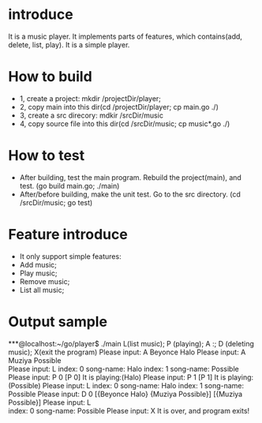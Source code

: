 # introduce
It is a music player. It implements parts of features, which contains(add, delete, list, play). It is a simple player.

# How to build
+ 1, create a project: mkdir /projectDir/player;
+ 2, copy main into this dir(cd /projectDir/player; cp main.go ./)
+ 3, create a src direcory: mdkir /srcDir/music
+ 4, copy source file into this dir(cd /srcDir/music; cp music*.go ./)

# How to test
+ After building, test the main program. Rebuild the project(main), and test. (go build main.go; ./main)
+ After/before building, make the unit test. Go to the src directory. (cd /srcDir/music; go test)

# Feature introduce
+ It only support simple features:
+ Add music;
+ Play music;
+ Remove music;
+ List all music;

# Output sample
***@localhost:~/go/player$ ./main
L(list music); P <index>(playing); A <singer>:<song name>; D <index>(deleting music); X(exit the program)
Please input:
A Beyonce Halo
Please input:
A Muziya Possible   
Please input:
L
index: 0 song-name: Halo
index: 1 song-name: Possible
Please input:
P 0
[P 0]
It is playing:(Halo)<Beyonce>
Please input:
P 1
[P 1]
It is playing:(Possible)<Muziya>
Please input:
L
index: 0 song-name: Halo
index: 1 song-name: Possible
Please input:
D 0
[{Beyonce Halo} {Muziya Possible}]
[{Muziya Possible}]
Please input:
L     
index: 0 song-name: Possible
Please input:
X
It is over, and program exits!
